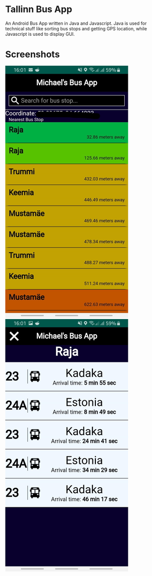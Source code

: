 # Tallinn Bus App
An Android Bus App written in Java and Javascript. Java is used for technical stuff like sorting bus stops and getting GPS location, while Javascript is used to display GUI.

# Screenshots
![Screenshot 1](/images/thumbnail.jpg)
![Screenshot 2](/images/thumbnail1.jpg)
